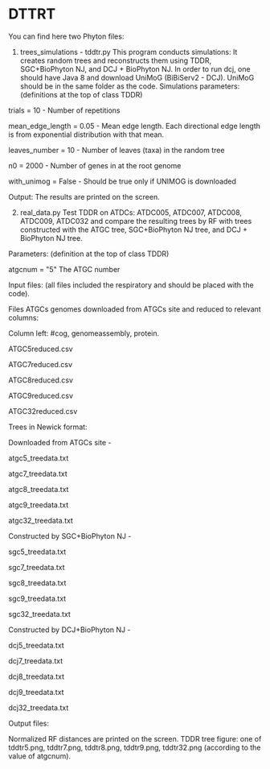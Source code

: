 # DTTRT
You can find here two Phyton files:
1. trees_simulations - tddtr.py
  This program conducts simulations:
  It creates random trees and reconstructs them using TDDR, SGC+BioPhyton NJ, and DCJ + BioPhyton NJ.
  In order to run dcj, one should have Java 8 and download UniMoG (BiBiServ2 - DCJ). UniMoG should be in the same folder as the code.
  Simulations parameters: (definitions at the top of class TDDR)
  
  trials = 10       				 - Number of repetitions
  
  mean_edge_length = 0.05      	 - Mean edge length. Each directional edge length is from 
                                    		  exponential distribution with that mean.
                                        
  leaves_number = 10              	 - Number of leaves (taxa) in the random tree
  
  n0 = 2000                       		 - Number of genes in at the root genome
  
  with_unimog = False            		 - Should be true only if UNIMOG is downloaded
  
  Output: The results are printed on the screen.

2. real_data.py
   Test TDDR on ATDCs: ATDC005, ATDC007, ATDC008, ATDC009, ATDC032
   and compare the resulting trees by RF with trees constructed with the ATGC tree,  SGC+BioPhyton NJ tree, and DCJ + BioPhyton NJ tree. 

  Parameters: (definition at the top of class TDDR)
  
  atgcnum = "5"               The ATGC  number

  Input files: (all files included the respiratory and should be placed with the code).

  Files ATGCs genomes downloaded from ATGCs site and reduced to relevant columns:
  
  Column left: #cog, genomeassembly, protein.

  ATGC5reduced.csv
  
  ATGC7reduced.csv
  
  ATGC8reduced.csv
  
  ATGC9reduced.csv
  
  ATGC32reduced.csv

  Trees in Newick format: 

  Downloaded from ATGCs site -

  atgc5_treedata.txt
  
  atgc7_treedata.txt
  
  atgc8_treedata.txt
  
  atgc9_treedata.txt
  
  atgc32_treedata.txt

  Constructed by SGC+BioPhyton NJ -

  sgc5_treedata.txt
  
  sgc7_treedata.txt
  
  sgc8_treedata.txt
  
  sgc9_treedata.txt
  
  sgc32_treedata.txt

  Constructed by DCJ+BioPhyton NJ -

  dcj5_treedata.txt
  
  dcj7_treedata.txt
  
  dcj8_treedata.txt
  
  dcj9_treedata.txt
  
  dcj32_treedata.txt

  Output files:

  Normalized RF distances are printed on the screen. 
  TDDR tree figure:
  one of tddtr5.png, tddtr7.png, tddtr8.png, tddtr9.png, tddtr32.png (according to the value of atgcnum).






